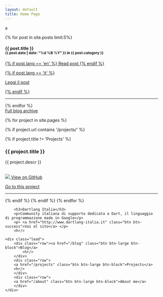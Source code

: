 ```yaml
---
layout: default
title: Home Page
---
```

a

<div id="desktopHome" class="hidden-phone">
<div class="span6">

<div class="centered">
{% for post in site.posts limit:5%}


<h4>{{ post.title }} <br/><small>{{ post.date | date: "%d %B %Y" }} <span style="color:black">in</span> <b>{{ post.category }}</b></small></h4>


<p><a href='{{post.url}}' class='btn btn-info btn-small'>
{% if post.lang == 'en' %}
	Read post
{% endif %}

{% if post.lang == 'it' %}

Leggi il post

{% endif %}

</a></p>

<hr/>
{% endfor %}

<div class="lead"><a href="/blog">Full blog archive</a></div>
</div>

</div>

<div class="span6 centered">

{% for project in site.pages %}

{% if project.url contains '/projects/' %}


{% if project.title != 'Projects' %}

<h3>{{ project.title }}</h3>


{{ project.descr }}

<p><br/>
	<a href="{{ project.github }}" class="btn btn-small"><img class="btn-img" src="/img/github.png"/> View on GitHub</a>

<a href="/projects/{{ project.path }}" class="btn btn-info btn-small"> Go to this project</a>
</p>
<hr/>

{% endif %}
{% endif %}
{% endfor %}

		<h3>Dartlang Italia</h3>
		<p>Community italiana di supporto dedicata a Dart, il linguaggio di programmazione made in Google</p>
		<p> <a href="http://www.dartlang-italia.it" class="btn btn-success">Vai al sito</a> </p>
		<hr/>
</div>
</div>

<div id="mobileHome" class="hidden-desktop">

	<div class="lead">
		<div class="row"><a href="/blog" class="btn btn-large btn-block">Blog</a>
			<hr/>
		</div>
		<div class="row">
		<a href="/projects" class="btn btn-large btn-block">Projects</a>
		<hr/>
		</div>
		<div class="row">
		<a href="/about" class="btn btn-large btn-block">About me</a>
		</div>
	</div>

</div>
